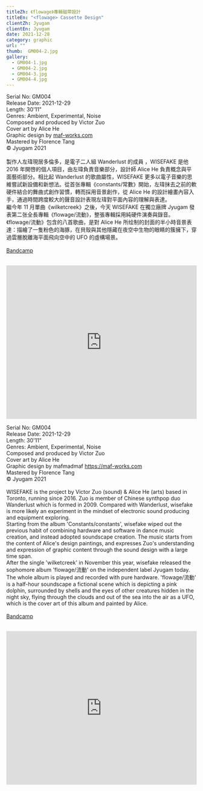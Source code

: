 ```yaml
---
titleZh: 《flowage》專輯磁帶設計
titleEn: "<flowage> Cassette Design"
clientZh: Jyugam
clientEn: Jyugam
date: 2021-12-28
category: graphic
url: ""
thumb:  GM004-2.jpg
gallery:
  - GM004-1.jpg
  - GM004-2.jpg
  - GM004-3.jpg
  - GM004-4.jpg
---
```


Serial No: GM004<br>
Release Date: 2021-12-29<br>
Length: 30'11"<br>
Genres: Ambient, Experimental, Noise<br>
Composed and produced by Victor Zuo<br>
Cover art by Alice He<br>
Graphic design by [maf-works.com](https://maf-works.com)<br>
Mastered by Florence Tang<br>
© Jyugam 2021
<br><br>
製作人左瑋現居多倫多，是電子二人組 Wanderlust 的成員 ，WISEFAKE 是他 2016 年開啓的個人項目，由左瑋負責音樂部分，設計師 Alice He 負責概念與平面藝術部分。相比起 Wanderlust 的歌曲屬性，WISEFAKE 更多以電子音樂的思維嘗試新設備和新想法。從首张專輯《constants/常數》開始，左瑋抹去之前的軟硬件結合的舞曲式創作習慣，轉而採用音景創作，從 Alice He 的設計繪畫內容入手，通過時間跨度較大的聲音設計表現左瑋對平面內容的理解與表達。<br>
繼今年 11 月單曲《wilketcreek》之後，今天 WISEFAKE 在獨立廠牌 Jyugam 發表第二张全長專輯《flowage/流動》，整張專輯採用純硬件演奏與錄音。《flowage/流動》包含的八首歌曲，是對 Alice He 所绘制的封面的半小時音景表達：描繪了一隻粉色的海豚，在貝殼與其他隱藏在夜空中生物的眼睛的簇擁下，穿過雲層脫離海平面飛向空中的 UFO 的虛構場景。
<br><br>
[Bandcamp](jyugam.bandcamp.com/album/b-t-r-by-th-river)
<br><br>
<iframe style="border: 0; width: 100%; height: 406px;" src="https://bandcamp.com/EmbeddedPlayer/album=60633086/size=large/bgcol=ffffff/linkcol=333333/artwork=none/transparent=true/" seamless><a href="https://jyugam.bandcamp.com/album/flowage">flowage / 流動 by WISEFAKE</a></iframe>

<!-- lang -->

Serial No: GM004<br>
Release Date: 2021-12-29<br>
Length: 30'11"<br>
Genres: Ambient, Experimental, Noise<br>
Composed and produced by Victor Zuo<br>
Cover art by Alice He<br>
Graphic design by mafmadmaf https://maf-works.com<br>
Mastered by Florence Tang<br>
© Jyugam 2021
<br><br>
WISEFAKE is the project by Victor Zuo (sound) & Alice He (arts) based in Toronto, running since 2016. Zuo is member of Chinese synthpop duo Wanderlust which is formed in 2009. Compared with Wanderlust, wisefake is more likely an experiment in the mindset of electronic sound producing and equipment exploring. <br>
Starting from the album 'Constants/constants',  wisefake wiped out the previous habit of combining hardware and software in dance music creation, and instead adopted soundscape creation. The music starts from the content of Alice's design paintings, and expresses Zuo's understanding and expression of graphic content through the sound design with a large time span.<br>
After the single 'wilketcreek' in November this year, wisefake released the sophomore album 'flowage/流動' on the independent label Jyugam today. The whole album is played and recorded with pure hardware. 'flowage/流動' is a half-hour soundscape a fictional scene which is depicting a pink dolphin, surrounded by shells and the eyes of other creatures hidden in the night sky, flying through the clouds and out of the sea into the air as a UFO, which is the cover art of this album and painted by Alice.
<br><br>
[Bandcamp](jyugam.bandcamp.com/album/b-t-r-by-th-river)
<br><br>
<iframe style="border: 0; width: 100%; height: 406px;" src="https://bandcamp.com/EmbeddedPlayer/album=60633086/size=large/bgcol=ffffff/linkcol=333333/artwork=none/transparent=true/" seamless><a href="https://jyugam.bandcamp.com/album/flowage">flowage / 流動 by WISEFAKE</a></iframe>